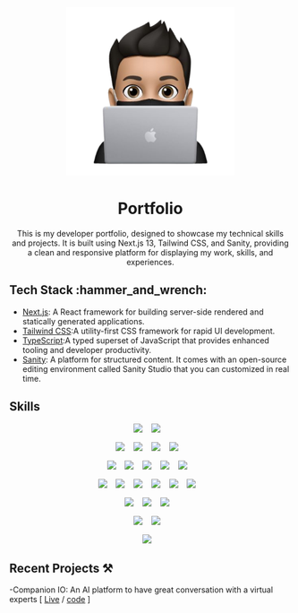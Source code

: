 <div align="center">
<img src="./public/hero.png" width="300" alt="Vignesh Gupta"/ >
<br />
<h1> Portfolio </h1>

This is my developer portfolio, designed to showcase my technical skills and projects. It is built using Next.js 13, Tailwind CSS, and Sanity, providing a clean and responsive platform for displaying my work, skills, and experiences.

</div>

## Tech Stack &colon;hammer_and_wrench&colon;

- [Next.js](https://nextjs.org): A React framework for building server-side rendered and statically generated applications.
- [Tailwind CSS](https://tailwindcss.com):A utility-first CSS framework for rapid UI development.
- [TypeScript](https://www.typescriptlang.org):A typed superset of JavaScript that provides enhanced tooling and developer productivity.
- [Sanity](https://www.sanity.io/): A platform for structured content. It comes with an open-source editing environment called Sanity Studio that you can customized in real time.

## Skills

<div align="center">

<img src="https://img.shields.io/badge/react-%2320232a.svg?style=for-the-badge&logo=react&logoColor=%2361DAFB"/>&nbsp;&nbsp;&nbsp;
<img src="https://img.shields.io/badge/Next-black?style=for-the-badge&logo=next.js&logoColor=white"/>&nbsp;&nbsp;&nbsp;

<img src="https://img.shields.io/badge/Node%20js-339933?style=for-the-badge&logo=nodedotjs&logoColor=white"/>&nbsp;&nbsp;&nbsp;
<img src="https://img.shields.io/badge/Express%20js-000000?style=for-the-badge&logo=express&logoColor=white"/>&nbsp;&nbsp;&nbsp;
<img src="https://img.shields.io/badge/Spring_Boot-F2F4F9?style=for-the-badge&logo=spring-boot"/>&nbsp;&nbsp;&nbsp;
<img src="https://img.shields.io/badge/GraphQl-E10098?style=for-the-badge&logo=graphql&logoColor=white"/>&nbsp;&nbsp;&nbsp;

<img src="https://img.shields.io/badge/javascript-%23323330.svg?style=for-the-badge&logo=javascript&logoColor=%23F7DF1E" />&nbsp;&nbsp;&nbsp;
<img src="https://img.shields.io/badge/typescript-%23007ACC.svg?style=for-the-badge&logo=typescript&logoColor=white"/>&nbsp;&nbsp;&nbsp;
<img src="https://img.shields.io/badge/javascript-%23323330.svg?style=for-the-badge&logo=javascript&logoColor=%23F7DF1E" />&nbsp;&nbsp;&nbsp;
<img src="https://img.shields.io/badge/python-3670A0?style=for-the-badge&logo=python&logoColor=ffdd54" />&nbsp;&nbsp;&nbsp;
<img src="https://img.shields.io/badge/c++-%2300599C.svg?style=for-the-badge&logo=c%2B%2B&logoColor=white"/>&nbsp;&nbsp;&nbsp;

<img src="https://img.shields.io/badge/html5-%23E34F26.svg?style=for-the-badge&logo=html5&logoColor=white"/>&nbsp;&nbsp;&nbsp;
<img src="https://img.shields.io/badge/css3-%231572B6.svg?style=for-the-badge&logo=css3&logoColor=white"/>&nbsp;&nbsp;&nbsp;
<img src="https://img.shields.io/badge/Sass-CC6699?style=for-the-badge&logo=sass&logoColor=white"/>&nbsp;&nbsp;&nbsp;
<img src="https://img.shields.io/badge/Tailwind_CSS-38B2AC?style=for-the-badge&logo=tailwind-css&logoColor=white"/>&nbsp;&nbsp;&nbsp;
<img src="https://img.shields.io/badge/MUI-%230081CB.svg?style=for-the-badge&logo=mui&logoColor=white"/>&nbsp;&nbsp;&nbsp;
<img src="https://img.shields.io/badge/Semantic%20UI%20React-%2335BDB2.svg?style=for-the-badge&logo=SemanticUIReact&logoColor=white"/>&nbsp;&nbsp;&nbsp;

<img src="https://img.shields.io/badge/postgres-%23316192.svg?style=for-the-badge&logo=postgresql&logoColor=white"/>&nbsp;&nbsp;&nbsp;
<img src="https://img.shields.io/badge/MongoDB-%234ea94b.svg?style=for-the-badge&logo=mongodb&logoColor=white"/>&nbsp;&nbsp;&nbsp;
<img src="https://img.shields.io/badge/mysql-%2300f.svg?style=for-the-badge&logo=mysql&logoColor=white"/>&nbsp;&nbsp;&nbsp;

<img src="https://img.shields.io/badge/git-%23F05033.svg?style=for-the-badge&logo=git&logoColor=white"/>&nbsp;&nbsp;&nbsp;
<img src="https://img.shields.io/badge/markdown-%23000000.svg?style=for-the-badge&logo=markdown&logoColor=white"/>&nbsp;&nbsp;&nbsp;

<img src="https://img.shields.io/badge/-mocha-%238D6748?style=for-the-badge&logo=mocha&logoColor=white"/>&nbsp;&nbsp;&nbsp;

</div>

## Recent Projects ⚒️

-Companion IO: An AI platform to have great conversation with a virtual experts [ [Live](https://companionio.vigneshgupta.tech/) / [code](https://github.com/vignesh-gupta/companion-io) ]
